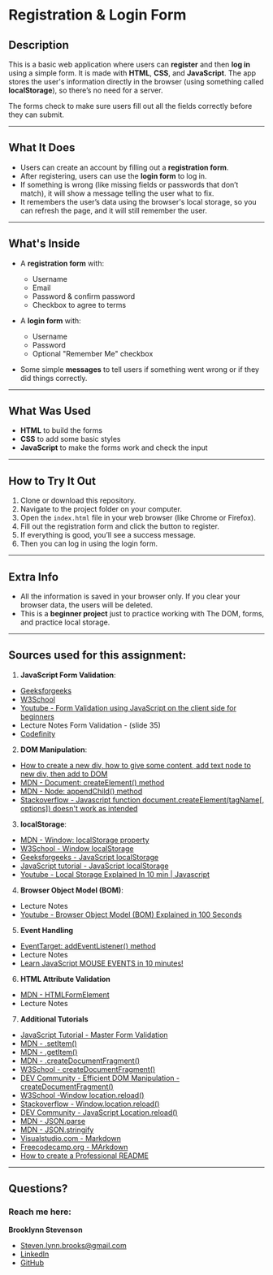 
# Registration & Login Form

## Description

This is a basic web application where users can **register** and then **log in** using a simple form. It is made with **HTML**, **CSS**, and **JavaScript**. The app stores the user's information directly in the browser (using something called **localStorage**), so there’s no need for a server.

The forms check to make sure users fill out all the fields correctly before they can submit.

---

## What It Does

- Users can create an account by filling out a **registration form**.
- After registering, users can use the **login form** to log in.
- If something is wrong (like missing fields or passwords that don’t match), it will show a message telling the user what to fix.
- It remembers the user’s data using the browser's local storage, so you can refresh the page, and it will still remember the user.

---

## What's Inside

- A **registration form** with:
  - Username
  - Email
  - Password & confirm password
  - Checkbox to agree to terms

- A **login form** with:
  - Username
  - Password
  - Optional "Remember Me" checkbox

- Some simple **messages** to tell users if something went wrong or if they did things correctly.

---

## What Was Used

- **HTML** to build the forms
- **CSS** to add some basic styles
- **JavaScript** to make the forms work and check the input

---

## How to Try It Out

1. Clone or download this repository.
2. Navigate to the project folder on your computer.
3. Open the `index.html` file in your web browser (like Chrome or Firefox).
4. Fill out the registration form and click the button to register.
5. If everything is good, you’ll see a success message.
6. Then you can log in using the login form.

---

## Extra Info

- All the information is saved in your browser only. If you clear your browser data, the users will be deleted.
- This is a **beginner project** just to practice working with The DOM, forms, and practice local storage.

---

## Sources used for this assignment: 
1. **JavaScript Form Validation**:
- [Geeksforgeeks](https://www.geeksforgeeks.org/form-validation-using-javascript/)
- [W3School](https://www.w3schools.com/js/js_validation.asp)
- [Youtube - Form Validation using JavaScript on the client side for beginners](https://www.youtube.com/watch?v=CYlNJpltjMM&t=219s)
- Lecture Notes Form Validation - (slide 35)
- [Codefinity](https://codefinity.com/courses/v2/b9808bef-5849-468d-b10d-532a2e0a015f/a29789b4-29f5-403f-a590-e7e8ec3a45ce/ab8c5273-23a6-4eb7-af83-cb3175373856)

2. **DOM Manipulation**:
- [How to create a new div, how to give some content, add text node to new div, then add to DOM](https://developer.mozilla.org/en-US/docs/Web/API/Document/createElement)
- [MDN - Document: createElement() method](https://developer.mozilla.org/en-US/docs/Web/API/Document/createElement)
- [MDN - Node: appendChild() method](https://developer.mozilla.org/en-US/docs/Web/API/Node/appendChild)
- [Stackoverflow - Javascript function document.createElement(tagName[, options]) doesn't work as intended](https://stackoverflow.com/questions/39251318/javascript-function-document-createelementtagname-options-doesnt-work-as-i)

3. **localStorage**:
- [MDN - Window: localStorage property](https://developer.mozilla.org/en-US/docs/Web/API/Window/localStorage)
- [W3School - Window localStorage](https://www.w3schools.com/jsref/prop_win_localstorage.asp)
- [Geeksforgeeks - JavaScript localStorage](https://www.geeksforgeeks.org/javascript-localstorage/)
- [JavaScript tutorial - JavaScript localStorage](https://www.javascripttutorial.net/web-apis/javascript-localstorage/)
- [Youtube - Local Storage Explained In 10 min | Javascript](https://www.youtube.com/watch?v=fYTTUBa-lPc)

4. **Browser Object Model (BOM)**:
- Lecture Notes
- [Youtube - Browser Object Model (BOM) Explained in 100 Seconds](https://www.youtube.com/watch?v=W09_6diMZX0)

5. **Event Handling**
- [EventTarget: addEventListener() method](https://developer.mozilla.org/en-US/docs/Web/API/EventTarget/addEventListener)
- Lecture Notes
- [Learn JavaScript MOUSE EVENTS in 10 minutes!](https://www.youtube.com/watch?v=g_vXSKbfUiQ)

6. **HTML Attribute Validation**
- [MDN - HTMLFormElement](https://developer.mozilla.org/en-US/docs/Web/API/HTMLFormElement)
- Lecture Notes

7. **Additional Tutorials** 
- [JavaScript Tutorial - Master Form Validation](https://www.javascripttutorial.net/javascript-dom/javascript-form-validation/)
- [MDN - .setItem()](https://developer.mozilla.org/en-US/docs/Web/API/Storage/setItem)
- [MDN - .getItem()](https://developer.mozilla.org/en-US/docs/Web/API/Storage/getItem)
- [MDN - .createDocumentFragment()](https://developer.mozilla.org/en-US/docs/Web/API/Document/createDocumentFragment)
- [W3School - createDocumentFragment()](https://www.w3schools.com/jsref/met_document_createdocumentfragment.asp)
- [DEV Community - Efficient DOM Manipulation - createDocumentFragment()](https://dev.to/vivek96_/efficient-dom-manipulation-with-documentcreatedocumentfragment-54i6)
- [W3School -Window location.reload()](https://www.w3schools.com/jsref/met_loc_reload.asp)
- [Stackoverflow - Window.location.reload()](https://stackoverflow.com/questions/3715047/how-to-reload-a-page-using-javascript)
- [DEV Community - JavaScript Location.reload()](https://dev.to/maxinejs/location-reload-a55)
- [MDN - JSON.parse](https://developer.mozilla.org/en-US/docs/Web/JavaScript/Reference/Global_Objects/JSON/parse)
- [MDN - JSON.stringify](https://developer.mozilla.org/en-US/docs/Web/JavaScript/Reference/Global_Objects/JSON/stringify)
- [Visualstudio.com - Markdown](https://code.visualstudio.com/docs/languages/markdown#:~:text=VS%20Code%20supports%20Markdown%20files,and%20start%20working%20with%20it.)
- [Freecodecamp.org - MArkdown](https://www.freecodecamp.org/news/how-to-use-markdown-in-vscode/)
- [How to create a Professional README](https://coding-boot-camp.github.io/full-stack/github/professional-readme-guide)

---

 ## Questions?
  ### Reach me here: 
  **Brooklynn Stevenson** 
  * Steven.lynn.brooks@gmail.com
  * [LinkedIn](https://www.linkedin.com/in/brooklynn-stevenson/)
  * [GitHub](https://github.com/Brooksteven)